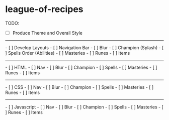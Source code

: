 # league-of-recipes

TODO:

- [ ] Produce Theme and Overall Style
<hr>
- [ ] Develop Layouts
 - [ ] Navigation Bar
 - [ ] Blur
 - [ ] Champion (Splash)
 - [ ] Spells Order (Abilities)
 - [ ] Masteries
 - [ ] Runes
 - [ ] Items
<hr>
- [ ] HTML
 - [ ] Nav
 - [ ] Blur
 - [ ] Champion
 - [ ] Spells
 - [ ] Masteries
 - [ ] Runes
 - [ ] Items
<hr>
- [ ] CSS
 - [ ] Nav
 - [ ] Blur
 - [ ] Champion
 - [ ] Spells
 - [ ] Masteries
 - [ ] Runes
 - [ ] Items
<hr>
- [ ] Javascript
 - [ ] Nav
 - [ ] Blur
 - [ ] Champion
 - [ ] Spells
 - [ ] Masteries
 - [ ] Runes
 - [ ] Items
